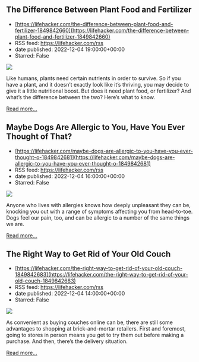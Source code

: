 ## The Difference Between Plant Food and Fertilizer
 - [https://lifehacker.com/the-difference-between-plant-food-and-fertilizer-1849842660](https://lifehacker.com/the-difference-between-plant-food-and-fertilizer-1849842660)
 - RSS feed: https://lifehacker.com/rss
 - date published: 2022-12-04 19:00:00+00:00
 - Starred: False

<img src="https://i.kinja-img.com/gawker-media/image/upload/s--3zJNr8F0--/c_fit,fl_progressive,q_80,w_636/619715d1721c62214c47e9a36d2b516c.jpg" /><p>Like humans, plants need certain nutrients in order to survive. So if you have a plant, and it doesn’t exactly look like it’s thriving, you may decide to give it a little nutritional boost. But does it need plant food, or fertilizer? And what’s the difference between the two? Here’s what to know.</p><p><a href="https://lifehacker.com/the-difference-between-plant-food-and-fertilizer-1849842660">Read more...</a></p>

## Maybe Dogs Are Allergic to You, Have You Ever Thought of That?
 - [https://lifehacker.com/maybe-dogs-are-allergic-to-you-have-you-ever-thought-o-1849842681](https://lifehacker.com/maybe-dogs-are-allergic-to-you-have-you-ever-thought-o-1849842681)
 - RSS feed: https://lifehacker.com/rss
 - date published: 2022-12-04 16:00:00+00:00
 - Starred: False

<img src="https://i.kinja-img.com/gawker-media/image/upload/s--m5LvYZhP--/c_fit,fl_progressive,q_80,w_636/53d20d70cf358a6216f4f808e307a874.jpg" /><p>Anyone who lives with allergies knows how deeply unpleasant they can be, knocking you out with a range of symptoms affecting you from head-to-toe. Dogs feel our pain, too, and can be allergic to a number of the same things we are. </p><p><a href="https://lifehacker.com/maybe-dogs-are-allergic-to-you-have-you-ever-thought-o-1849842681">Read more...</a></p>

## The Right Way to Get Rid of Your Old Couch
 - [https://lifehacker.com/the-right-way-to-get-rid-of-your-old-couch-1849842683](https://lifehacker.com/the-right-way-to-get-rid-of-your-old-couch-1849842683)
 - RSS feed: https://lifehacker.com/rss
 - date published: 2022-12-04 14:00:00+00:00
 - Starred: False

<img src="https://i.kinja-img.com/gawker-media/image/upload/s--GPNFdHB2--/c_fit,fl_progressive,q_80,w_636/874e499ca43c023ea86e01ccaad3c7d0.jpg" /><p>As convenient as buying couches online can be, there are still some advantages to shopping at brick-and-mortar retailers. First and foremost, going to stores in person means you get to try them out before making a purchase. And then, there’s the delivery situation.</p><p><a href="https://lifehacker.com/the-right-way-to-get-rid-of-your-old-couch-1849842683">Read more...</a></p>
